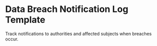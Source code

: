 # Data Breach Notification Log Template

Track notifications to authorities and affected subjects when breaches occur.
